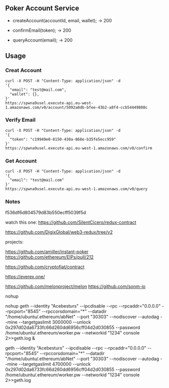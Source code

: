 ## Poker Account Service

- createAccount(accountId, email, wallet); -> 200

- confirmEmail(token); -> 200

- queryAccount(email); -> 200


## Usage

### Creat Account

```
curl -X POST -H "Content-Type: application/json" -d
'{
  "email": "test@mail.com",
  "wallet": {},
}'
https://spwna9usel.execute-api.eu-west-1.amazonaws.com/v0/account/5092a8db-bfee-43b2-a8f4-ccb54449808c
```

### Verify Email

```
curl -X POST -H "Content-Type: application/json" -d
'{
  "token": "c19949e0-8150-430a-868e-b35fe5ecc959"
}'
https://spwna9usel.execute-api.eu-west-1.amazonaws.com/v0/confirm
```


### Get Account

```
curl -X POST -H "Content-Type: application/json" -d
'{
  "email": "test@mail.com"
}'
https://spwna9usel.execute-api.eu-west-1.amazonaws.com/v0/query
```


### Notes

f536df6d804579d83b550ecff5039f5d




watch this one: https://github.com/SilentCicero/redux-contract

https://github.com/DigixGlobal/web3-redux/tree/v2


projects:

https://github.com/amiller/instant-poker
https://github.com/ethereum/EIPs/pull/212

https://github.com/cryptofiat/contract

https://everex.one/


https://github.com/melonproject/melon
https://github.com/sonm-io



nohup 

nohup geth --identity "Acebesturs" --ipcdisable --rpc --rpcaddr="0.0.0.0" --rpcport="8545" --rpccorsdomain="*" --datadir "/home/ubuntu/.ethereum/abNet" --port "30303" --nodiscover --autodag --mine --targetgaslimit 3000000 --unlock 0x297d02da6733fc66d260dd6956cff04d2d030855 --password /home/ubuntu/.ethereum/worker.pw --networkid "1234" console 2>>geth.log &

geth --identity "Acebesturs" --ipcdisable --rpc --rpcaddr="0.0.0.0" --rpcport="8545" --rpccorsdomain="*" --datadir "/home/ubuntu/.ethereum/abNet" --port "30303" --nodiscover --autodag --mine --targetgaslimit 4700000 --unlock 0x297d02da6733fc66d260dd6956cff04d2d030855 --password /home/ubuntu/.ethereum/worker.pw --networkid "1234" console 2>>geth.log